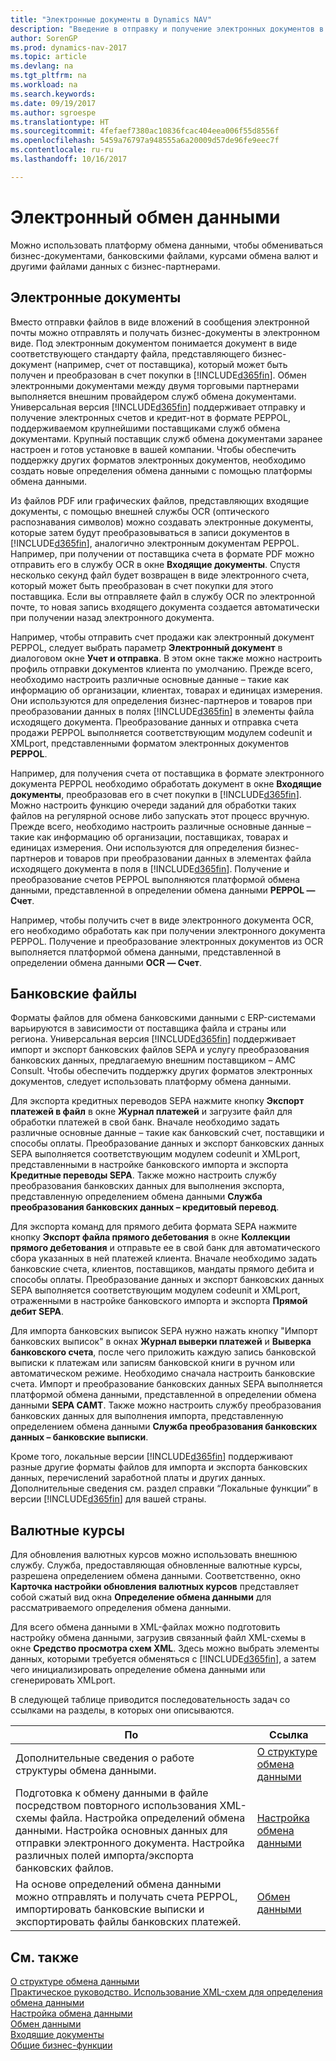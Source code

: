 ```yaml
---
title: "Электронные документы в Dynamics NAV"
description: "Введение в отправку и получение электронных документов в [!INCLUDE[d365fin](includes/d365fin_md.md)]."
author: SorenGP
ms.prod: dynamics-nav-2017
ms.topic: article
ms.devlang: na
ms.tgt_pltfrm: na
ms.workload: na
ms.search.keywords: 
ms.date: 09/19/2017
ms.author: sgroespe
ms.translationtype: HT
ms.sourcegitcommit: 4fefaef7380ac10836fcac404eea006f55d8556f
ms.openlocfilehash: 5459a76797a948555a6a20009d57de96fe9eec7f
ms.contentlocale: ru-ru
ms.lasthandoff: 10/16/2017

---
```

# <a name="exchanging-data-electronically"></a>Электронный обмен данными
Можно использовать платформу обмена данными, чтобы обмениваться бизнес-документами, банковскими файлами, курсами обмена валют и другими файлами данных с бизнес-партнерами.

## <a name="electronic-documents"></a>Электронные документы
Вместо отправки файлов в виде вложений в сообщения электронной почты можно отправлять и получать бизнес-документы в электронном виде. Под электронным документом понимается документ в виде соответствующего стандарту файла, представляющего бизнес-документ (например, счет от поставщика), который может быть получен и преобразован в счет покупки в [!INCLUDE[d365fin](includes/d365fin_md.md)]. Обмен электронными документами между двумя торговыми партнерами выполняется внешним провайдером служб обмена документами. Универсальная версия [!INCLUDE[d365fin](includes/d365fin_md.md)] поддерживает отправку и получение электронных счетов и кредит-нот в формате PEPPOL, поддерживаемом крупнейшими поставщиками служб обмена документами. Крупный поставщик служб обмена документами заранее настроен и готов установке в вашей компании. Чтобы обеспечить поддержку других форматов электронных документов, необходимо создать новые определения обмена данными с помощью платформы обмена данными.  

Из файлов PDF или графических файлов, представляющих входящие документы, с помощью внешней службы OCR (оптического распознавания символов) можно создавать электронные документы, которые затем будут преобразовываться в записи документов в [!INCLUDE[d365fin](includes/d365fin_md.md)], аналогично электронным документам PEPPOL. Например, при получении от поставщика счета в формате PDF можно отправить его в службу OCR в окне **Входящие документы**. Спустя несколько секунд файл будет возвращен в виде электронного счета, который может быть преобразован в счет покупки для этого поставщика. Если вы отправляете файл в службу OCR по электронной почте, то новая запись входящего документа создается автоматически при получении назад электронного документа.  

Например, чтобы отправить счет продажи как электронный документ PEPPOL, следует выбрать параметр **Электронный документ** в диалоговом окне **Учет и отправка**. В этом окне также можно настроить профиль отправки документов клиента по умолчанию. Прежде всего, необходимо настроить различные основные данные – такие как информацию об организации, клиентах, товарах и единицах измерения. Они используются для определения бизнес-партнеров и товаров при преобразовании данных в полях [!INCLUDE[d365fin](includes/d365fin_md.md)] в элементы файла исходящего документа. Преобразование данных и отправка счета продажи PEPPOL выполняется соответствующим модулем codeunit и XMLport, представленными форматом электронных документов **PEPPOL**.  

Например, для получения счета от поставщика в формате электронного документа PEPPOL необходимо обработать документ в окне **Входящие документы**, преобразовав его в счет покупки в [!INCLUDE[d365fin](includes/d365fin_md.md)]. Можно настроить функцию очереди заданий для обработки таких файлов на регулярной основе либо запускать этот процесс вручную. Прежде всего, необходимо настроить различные основные данные – такие как информацию об организации, поставщиках, товарах и единицах измерения. Они используются для определения бизнес-партнеров и товаров при преобразовании данных в элементах файла исходящего документа в поля в [!INCLUDE[d365fin](includes/d365fin_md.md)]. Получение и преобразование счетов PEPPOL выполняются платформой обмена данными, представленной в определении обмена данными **PEPPOL — Счет**.  

 Например, чтобы получить счет в виде электронного документа OCR, его необходимо обработать как при получении электронного документа PEPPOL. Получение и преобразование электронных документов из OCR выполняется платформой обмена данными, представленной в определении обмена данными **OCR — Счет**.  

## <a name="bank-files"></a>Банковские файлы  
 Форматы файлов для обмена банковскими данными с ERP-системами варьируются в зависимости от поставщика файла и страны или региона. Универсальная версия [!INCLUDE[d365fin](includes/d365fin_md.md)] поддерживает импорт и экспорт банковских файлов SEPA и услугу преобразования банковских данных, предлагаемую внешним поставщиком – AMC Consult. Чтобы обеспечить поддержку других форматов электронных документов, следует использовать платформу обмена данными.  

Для экспорта кредитных переводов SEPA нажмите кнопку **Экспорт платежей в файл** в окне **Журнал платежей** и загрузите файл для обработки платежей в свой банк. Вначале необходимо задать различные основные данные – такие как банковский счет, поставщики и способы оплаты. Преобразование данных и экспорт банковских данных SEPA выполняется соответствующим модулем codeunit и XMLport, представленными в настройке банковского импорта и экспорта **Кредитные переводы SEPA**. Также можно настроить службу преобразования банковских данных для выполнения экспорта, представленную определением обмена данными **Служба преобразования банковских данных – кредитовый перевод**.  

Для экспорта команд для прямого дебита формата SEPA нажмите кнопку **Экспорт файла прямого дебетования** в окне **Коллекции прямого дебетования** и отправьте ее в свой банк для автоматического сбора указанных в ней платежей клиента. Вначале необходимо задать банковские счета, клиентов, поставщиков, мандаты прямого дебита и способы оплаты. Преобразование данных и экспорт банковских данных SEPA выполняется соответствующим модулем codeunit и XMLport, отраженными в настройке банковского импорта и экспорта **Прямой дебит SEPA**.  

Для импорта банковских выписок SEPA нужно нажать кнопку "Импорт банковских выписок" в окнах **Журнал выверки платежей** и **Выверка банковского счета**, после чего приложить каждую запись банковской выписки к платежам или записям банковской книги в ручном или автоматическом режиме. Необходимо сначала настроить банковские счета. Импорт и преобразование банковских данных SEPA выполняется платформой обмена данными, представленной в определении обмена данными **SEPA CAMT**. Также можно настроить службу преобразования банковских данных для выполнения импорта, представленную определением обмена данными **Служба преобразования банковских данных – банковские выписки**.  

 Кроме того, локальные версии [!INCLUDE[d365fin](includes/d365fin_md.md)] поддерживают разные другие форматы файлов для импорта и экспорта банковских данных, перечислений заработной платы и других данных. Дополнительные сведения см. раздел справки “Локальные функции” в версии [!INCLUDE[d365fin](includes/d365fin_md.md)] для вашей страны.  

## <a name="currency-exchange-rates"></a>Валютные курсы  
Для обновления валютных курсов можно использовать внешнюю службу. Служба, предоставляющая обновленные валютные курсы, разрешена определением обмена данными. Соответственно, окно **Карточка настройки обновления валютных курсов** представляет собой сжатый вид окна **Определение обмена данными** для рассматриваемого определения обмена данными.  

Для всего обмена данными в XML-файлах можно подготовить настройку обмена данными, загрузив связанный файл XML-схемы в окне **Средство просмотра схем XML**. Здесь можно выбрать элементы данных, которыми требуется обменяться с [!INCLUDE[d365fin](includes/d365fin_md.md)], а затем чего инициализировать определение обмена данными или сгенерировать XMLport.  

В следующей таблице приводится последовательность задач со ссылками на разделы, в которых они описываются.  

|По|Ссылка|  
|--------|---------|  
|Дополнительные сведения о работе структуры обмена данными.|[О структуре обмена данными](across-about-the-data-exchange-framework.md)|  
|Подготовка к обмену данными в файле посредством повторного использования XML-схемы файла. Настройка определений обмена данными. Настройка основных данных для отправки электронного документа. Настройка различных полей импорта/экспорта банковских файлов.|[Настройка обмена данными](across-set-up-data-exchange.md)|  
|На основе определений обмена данными можно отправлять и получать счета PEPPOL, импортировать банковские выписки и экспортировать файлы банковских платежей.|[Обмен данными](across-exchange-data.md)|  

## <a name="see-also"></a>См. также  
[О структуре обмена данными](across-about-the-data-exchange-framework.md)  
[Практическое руководство. Использование XML-схем для определения обмена данными](across-how-to-use-xml-schemas-to-prepare-data-exchange-definitions.md)  
[Настройка обмена данными](across-set-up-data-exchange.md)  
[Обмен данными](across-exchange-data.md)  
[Входящие документы](across-income-documents.md)  
[Общие бизнес-функции](ui-across-business-areas.md)

